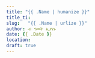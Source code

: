 ```yaml
---
title: "{{ .Name | humanize }}"
title_ti:
slug:	"{{ .Name | urlize }}"
author: ብ ዓወት ኢያሱ
date: {{ .Date }}
location:
draft: true
---
```

